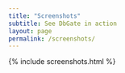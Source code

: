 ```yaml
---
title: "Screenshots"
subtitle: See DbGate in action
layout: page
permalink: /screenshots/
---
```


{% include screenshots.html %}